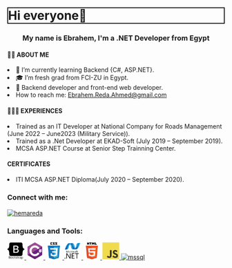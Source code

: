 <h1 style="border:2px solid">Hi everyone👋</h1>
<h3 align="center">My name is Ebrahem, I'm a .NET Developer from Egypt</h3>
<!--<p align="left"> <img src="https://komarev.com/ghpvc/?username=ebrahemreda&label=Profile%20views&color=0e75b6&style=flat" alt="ebrahemreda" /> </p>-->
<h4 align="left">👨🏻‍ ABOUT ME </h4>
<li> 🔭  I’m currently learning Backend {C#, ASP.NET}.</li>
<li> 🎓  I’m fresh grad from FCI-ZU in Egypt.</li>
<li> 💼  Backend developer and front-end web developer.</li>
<li> How to reach me: <a href="mailto:Ebrahem.Reda.Ahmed@gmail.com">Ebrahem.Reda.Ahmed@gmail.com</a></li>
<h4 align="left">👨🏻‍💻 EXPERIENCES</h4>
<li> Trained as an IT Developer at National Company for Roads Management (June 2022 – June2023 (Military Service)).</li>
<li> Trained as a .Net Developer at EKAD-Soft (July 2019 – September 2019).</li>
<li> MCSA ASP.NET Course at Senior Step Trainning Center.</li>
<h4 align="left">CERTIFICATES</h4>
<li> ITI MCSA ASP.NET Diploma(July 2020 – September 2020).</li>
<h3 align="left">Connect with me:</h3>
<p align="left">
<a href="https://fb.com/hemareda" target="blank"><img align="center" src="https://raw.githubusercontent.com/rahuldkjain/github-profile-readme-generator/master/src/images/icons/Social/facebook.svg" alt="hemareda" height="30" width="40" /></a>
</p>

<h3 align="left">Languages and Tools:</h3>
<p align="left"> <a href="https://getbootstrap.com" target="_blank" rel="noreferrer"> <img src="https://raw.githubusercontent.com/devicons/devicon/master/icons/bootstrap/bootstrap-plain-wordmark.svg" alt="bootstrap" width="40" height="40"/> </a> <a href="https://www.w3schools.com/cs/" target="_blank" rel="noreferrer"> <img src="https://raw.githubusercontent.com/devicons/devicon/master/icons/csharp/csharp-original.svg" alt="csharp" width="40" height="40"/> </a> <a href="https://www.w3schools.com/css/" target="_blank" rel="noreferrer"> <img src="https://raw.githubusercontent.com/devicons/devicon/master/icons/css3/css3-original-wordmark.svg" alt="css3" width="40" height="40"/> </a> <a href="https://dotnet.microsoft.com/" target="_blank" rel="noreferrer"> <img src="https://raw.githubusercontent.com/devicons/devicon/master/icons/dot-net/dot-net-original-wordmark.svg" alt="dotnet" width="40" height="40"/> </a> <a href="https://www.w3.org/html/" target="_blank" rel="noreferrer"> <img src="https://raw.githubusercontent.com/devicons/devicon/master/icons/html5/html5-original-wordmark.svg" alt="html5" width="40" height="40"/> </a> <a href="https://developer.mozilla.org/en-US/docs/Web/JavaScript" target="_blank" rel="noreferrer"> <img src="https://raw.githubusercontent.com/devicons/devicon/master/icons/javascript/javascript-original.svg" alt="javascript" width="40" height="40"/> </a> <a href="https://www.microsoft.com/en-us/sql-server" target="_blank" rel="noreferrer"> <img src="https://www.svgrepo.com/show/303229/microsoft-sql-server-logo.svg" alt="mssql" width="40" height="40"/> </a> </p>




